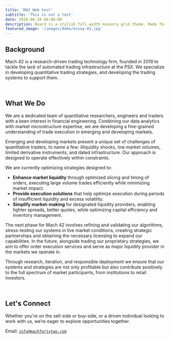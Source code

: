 ```yaml
---
title: 'M42 Web test'
subtitle: 'This is not a test'
date: 2018-06-30 00:00:00
description: Board is a stylish full-width masonry grid theme. Made for designers, artists, photographers and developers to show off their best work.
featured_image: '/images/demo/essay-01.jpg'
---
```


## Background

Mach 42 is a research-driven trading technology firm, founded in 2019 to tackle the lack of automated trading infrastructure at the PSX. We specialize in developing quantitative trading strategies, and developing the trading systems to support them.

<div id="p5-container-2" style="width: 100%; height: auto; margin: 0 auto;">
  <script src="https://cdnjs.cloudflare.com/ajax/libs/p5.js/1.9.0/p5.min.js"></script>
  <script src="js/m42web_plot.js"></script>
</div>


<br>


## What We Do

We are a dedicated team of quantitative researchers, engineers and traders with a keen interest in financial engineering. Combining our data analytics with market microstructure expertise, we are developing a fine-grained understanding of trade execution in emerging and developing markets.

Emerging and developing markets present a unique set of challenges of quantitative traders, to name a few: illiquidity shocks, low market volumes, limited derivative instruments, and dated infrastructure. Our approach is designed to operate effectively within constraints.

We are currently optimizing strategies designed to:

- **Enhance market liquidity** through optimized slicing and timing of orders, executing large volume trades efficiently while minimizing market impact.
- **Provide execution solutions** that help optimize execution during periods of insufficient liquidity and excess volatility.
- **Simplify market-making** for designated liquidity providers, enabling tighter spreads, better quotes, while optimizing capital efficiency and inventory management.

The next phase for Mach 42 involves refining and validating our algorithms, stress-testing our systems in live market conditions, creating strategic partnerships and obtaining the necessary licensing to expand our capabilities. In the future, alongside trading our proprietary strategies, we aim to offer order execution services and serve as major liquidity provider in the markets we operate in. 

Through research, iteration, and responsible deployment we ensure that our systems and strategies are not only profitable but also contribute positively to the full spectrum of market participants, from institutions to retail investors.

<div id="p5-container" style="width: 100%; max-width: 800px; height: auto; margin: 0 auto;">
  <script src="https://cdnjs.cloudflare.com/ajax/libs/p5.js/1.9.0/p5.min.js"></script>
  <script src="{{ '/js/mySketch.js' | relative_url }}"></script>
</div>

<br>






## **Let's Connect**

Whether you're on the sell-side or buy-side, or a driven individual looking to work with us, we’re eager to explore opportunities together.

Email: [`info@machfortytwo.com`](mailto:info@machfortytwo.com)

